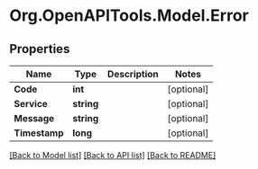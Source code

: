 
# Org.OpenAPITools.Model.Error

## Properties

Name | Type | Description | Notes
------------ | ------------- | ------------- | -------------
**Code** | **int** |  | [optional] 
**Service** | **string** |  | [optional] 
**Message** | **string** |  | [optional] 
**Timestamp** | **long** |  | [optional] 

[[Back to Model list]](../README.md#documentation-for-models)
[[Back to API list]](../README.md#documentation-for-api-endpoints)
[[Back to README]](../README.md)

